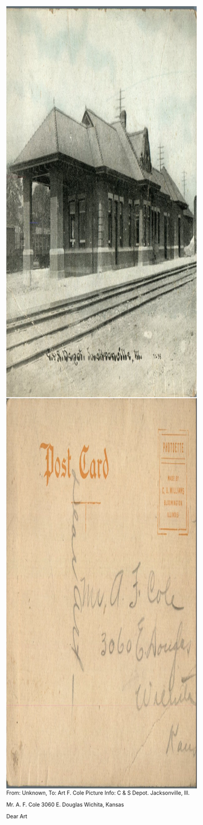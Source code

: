 <html><body><img class="alignnone size-full wp-image-1366" src="/wp-content/uploads/2014/06/postcard-2014-20140613_17020506_0600.jpg" alt="postcard-2014-20140613_17020506_0600" width="1465" height="1031"> <img class="alignnone size-full wp-image-1367" src="/wp-content/uploads/2014/06/postcard-2014-20140613_17021260_0601.jpg" alt="postcard-2014-20140613_17021260_0601" width="1514" height="1029">From: Unknown, To: Art F. Cole
Picture Info: C &amp; S Depot. Jacksonville, Ill.

Mr. A. F. Cole
3060 E. Douglas
Wichita, Kansas

Dear Art</body></html>
